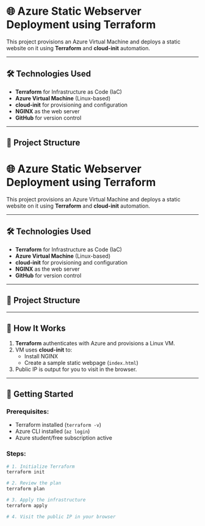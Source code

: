 # 🌐 Azure Static Webserver Deployment using Terraform

This project provisions an Azure Virtual Machine and deploys a static website on it using **Terraform** and **cloud-init** automation.

---

## 🛠️ Technologies Used

- **Terraform** for Infrastructure as Code (IaC)
- **Azure Virtual Machine** (Linux-based)
- **cloud-init** for provisioning and configuration
- **NGINX** as the web server
- **GitHub** for version control

---

## 📂 Project Structure

# 🌐 Azure Static Webserver Deployment using Terraform

This project provisions an Azure Virtual Machine and deploys a static website on it using **Terraform** and **cloud-init** automation.

---

## 🛠️ Technologies Used

- **Terraform** for Infrastructure as Code (IaC)
- **Azure Virtual Machine** (Linux-based)
- **cloud-init** for provisioning and configuration
- **NGINX** as the web server
- **GitHub** for version control

---

## 📂 Project Structure


---

## 🚀 How It Works

1. **Terraform** authenticates with Azure and provisions a Linux VM.
2. VM uses **cloud-init** to:
   - Install NGINX
   - Create a sample static webpage (`index.html`)
3. Public IP is output for you to visit in the browser.

---

## 🔧 Getting Started

### Prerequisites:
- Terraform installed (`terraform -v`)
- Azure CLI installed (`az login`)
- Azure student/free subscription active

### Steps:

```bash
# 1. Initialize Terraform
terraform init

# 2. Review the plan
terraform plan

# 3. Apply the infrastructure
terraform apply

# 4. Visit the public IP in your browser
